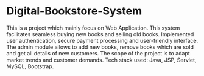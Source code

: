 # Digital-Bookstore-System

This is a project which mainly focus on Web Application. This system facilitates seamless buying new books and selling old books. 
Implemented user authentication, secure payment processing and user-friendly interface.
The admin module allows to add new books, remove books which are sold and get all details of new customers. 
The scope of the project is to adapt market trends and customer demands.
Tech stack used: Java, JSP, Servlet, MySQL, Bootstrap.
